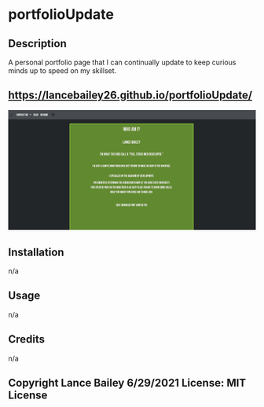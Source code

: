 # portfolioUpdate

## Description

A personal portfolio page that I can continually update to keep curious minds up to speed on my skillset.
    
## https://lancebailey26.github.io/portfolioUpdate/

![Screenshot](./assets/images/portfolioScreenshot.png)

## Installation

n/a

## Usage

n/a

## Credits

n/a

## Copyright Lance Bailey 6/29/2021 License: MIT License